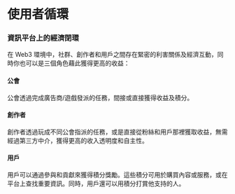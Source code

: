 # 使用者循環

### 資訊平台上的經濟閉環

在 Web3 環境中，社群、創作者和用戶之間存在緊密的利害關係及經濟互動，同時你也可以是三個角色藉此獲得更高的收益：

#### 公會

公會透過完成廣告商/遊戲發派的任務，間接或直接獲得收益及積分。&#x20;

#### 創作者

創作者透過玩成不同公會指派的任務，或是直接從粉絲和用戶那裡獲取收益，無需經過第三方中介，獲得更高的收入透明度和自主性。

#### 用戶

用戶可以通過參與和貢獻來獲得積分獎勵。這些積分可用於購買內容或服務，或在平台上查找重要資訊。同時，用戶還可以用積分打賞他支持的人。
